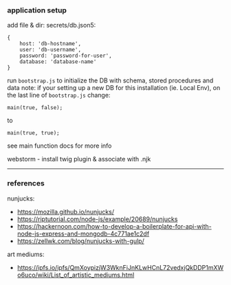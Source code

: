 ### application setup

add file & dir: secrets/db.json5:

```json5
{
    host: 'db-hostname',
    user: 'db-username',
    password: 'password-for-user',
    database: 'database-name'
}
```

run `bootstrap.js` to initialize the DB with schema, stored procedures and data
note: if your setting up a new DB for this installation (ie. Local Env), on the last line of `bootstrap.js` change:
```
main(true, false);
``` 
to
```
main(true, true);
```
see main function docs for more info

webstorm - install twig plugin & associate with .njk

---

### references
nunjucks:
- https://mozilla.github.io/nunjucks/
- https://riptutorial.com/node-js/example/20689/nunjucks
- https://hackernoon.com/how-to-develop-a-boilerplate-for-api-with-node-js-express-and-mongodb-4c771ae1c2df
- https://zellwk.com/blog/nunjucks-with-gulp/


art mediums:
- https://ipfs.io/ipfs/QmXoypizjW3WknFiJnKLwHCnL72vedxjQkDDP1mXWo6uco/wiki/List_of_artistic_mediums.html
